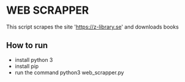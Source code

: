 # WEB SCRAPPER

This script scrapes the site '<https://z-library.se>' and downloads books

## How to run

- install python 3
- install pip
- run the command python3 web_scrapper.py

